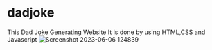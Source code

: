 # dadjoke
This Dad Joke Generating Website 
It is done by using HTML,CSS and Javascript
![Screenshot 2023-06-06 124839](https://github.com/Dravid-123/dadjoke/assets/84927222/62faf4ae-012f-4146-9b52-5b105292da63)
